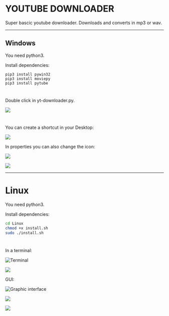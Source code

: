 # YOUTUBE DOWNLOADER
Super bascic youtube downloader. Downloads and converts in mp3 or wav. 
________________________________________________________________________________________________________


## Windows

You need python3. 

Install dependencies:

```batch
pip3 install pywin32
pip3 install moviepy
pip3 install pytube
```

#

Double click in yt-downloader.py.


![](https://raw.githubusercontent.com/DeHerschel/Youtube-Downloader/main/assets/windows.png)

#

You can create a shortcut in your Desktop:

![](https://raw.githubusercontent.com/DeHerschel/Youtube-Downloader/main/assets/shortcut.png)

In properties you can also change the icon:

![](https://raw.githubusercontent.com/DeHerschel/Youtube-Downloader/main/assets/properties.png)

![](https://raw.githubusercontent.com/DeHerschel/Youtube-Downloader/main/assets/fullyt.png)



________________________________________________________________________________________________________

# Linux
You need python3. 

Install dependencies:



```bash
cd Linux
chmod +x install.sh
sudo ./install.sh
```
# 

In a terminal:

![Terminal](https://raw.githubusercontent.com/DeHerschel/Youtube-Downloader/main/assets/help.png)

![](https://raw.githubusercontent.com/DeHerschel/Youtube-Downloader/main/assets/terminal.png)



GUI:

![Graphic interface](https://raw.githubusercontent.com/DeHerschel/Youtube-Downloader/main/assets/basic.png)

![](https://raw.githubusercontent.com/DeHerschel/Youtube-Downloader/main/assets/downloading.png)

![](https://raw.githubusercontent.com/DeHerschel/Youtube-Downloader/main/assets/downloaded.png)



